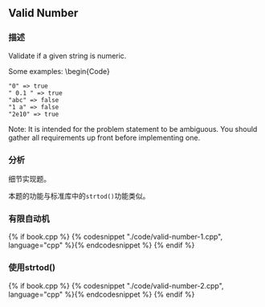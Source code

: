 ## Valid Number


### 描述

Validate if a given string is numeric.

Some examples:
\begin{Code}
```
"0" => true
" 0.1 " => true
"abc" => false
"1 a" => false
"2e10" => true
```

Note: It is intended for the problem statement to be ambiguous. You should gather all requirements up front before implementing one.


### 分析

细节实现题。

本题的功能与标准库中的`strtod()`功能类似。


### 有限自动机

{% if book.cpp %}
  {% codesnippet "./code/valid-number-1.cpp", language="cpp" %}{% endcodesnippet %}
{% endif %}


### 使用strtod()

{% if book.cpp %}
  {% codesnippet "./code/valid-number-2.cpp", language="cpp" %}{% endcodesnippet %}
{% endif %}
